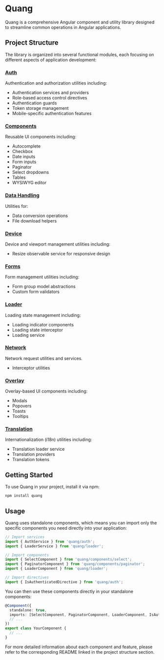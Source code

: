# Quang

Quang is a comprehensive Angular component and utility library designed to streamline common operations in Angular applications.

## Project Structure

The library is organized into several functional modules, each focusing on different aspects of application development:

### [Auth](/projects/quang/auth/README.md)
Authentication and authorization utilities including:
- Authentication services and providers
- Role-based access control directives
- Authentication guards
- Token storage management
- Mobile-specific authentication features

### [Components](/projects/quang/components/README.md)
Reusable UI components including:
- Autocomplete
- Checkbox
- Date inputs
- Form inputs
- Paginator
- Select dropdowns
- Tables
- WYSIWYG editor

### [Data Handling](/projects/quang/data-handling)
Utilities for:
- Data conversion operations
- File download helpers

### [Device](/projects/quang/device)
Device and viewport management utilities including:
- Resize observable service for responsive design

### [Forms](/projects/quang/forms/README.md)
Form management utilities including:
- Form group model abstractions
- Custom form validators

### [Loader](/projects/quang/loader/README.md)
Loading state management including:
- Loading indicator components
- Loading state interceptor
- Loading service

### [Network](/projects/quang/network)
Network request utilities and services.
- Interceptor utilities

### [Overlay](/projects/quang/overlay/README.md)
Overlay-based UI components including:
- Modals
- Popovers
- Toasts
- Tooltips

### [Translation](/projects/quang/translation/README.md)
Internationalization (i18n) utilities including:
- Translation loader service
- Translation providers
- Translation tokens

## Getting Started

To use Quang in your project, install it via npm:

```bash
npm install quang
```

## Usage

Quang uses standalone components, which means you can import only the specific components you need directly into your application:

```typescript
// Import services
import { AuthService } from 'quang/auth';
import { LoaderService } from 'quang/loader';

// Import components
import { SelectComponent } from 'quang/components/select';
import { PaginatorComponent } from 'quang/components/paginator';
import { LoaderComponent } from 'quang/loader';

// Import directives
import { IsAuthenticatedDirective } from 'quang/auth';
```

You can then use these components directly in your standalone components:

```typescript
@Component({
  standalone: true,
  imports: [SelectComponent, PaginatorComponent, LoaderComponent, IsAuthenticatedDirective],
  // ...
})
export class YourComponent {
  // ...
}
```

For more detailed information about each component and feature, please refer to the corresponding README linked in the project structure section.
